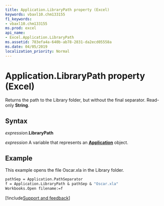 ```yaml
---
title: Application.LibraryPath property (Excel)
keywords: vbaxl10.chm133155
f1_keywords:
- vbaxl10.chm133155
ms.prod: excel
api_name:
- Excel.Application.LibraryPath
ms.assetid: 783efa4a-640b-ab78-2831-da2ecd05558a
ms.date: 04/05/2019
localization_priority: Normal
---
```



# Application.LibraryPath property (Excel)

Returns the path to the Library folder, but without the final separator. Read-only **String**.


## Syntax

_expression_.**LibraryPath**

_expression_ A variable that represents an **[Application](Excel.Application(object).md)** object.


## Example

This example opens the file Oscar.xla in the Library folder.

```vb
pathSep = Application.PathSeparator 
f = Application.LibraryPath & pathSep & "Oscar.xla" 
Workbooks.Open filename:=f
```




[!include[Support and feedback](~/includes/feedback-boilerplate.md)]